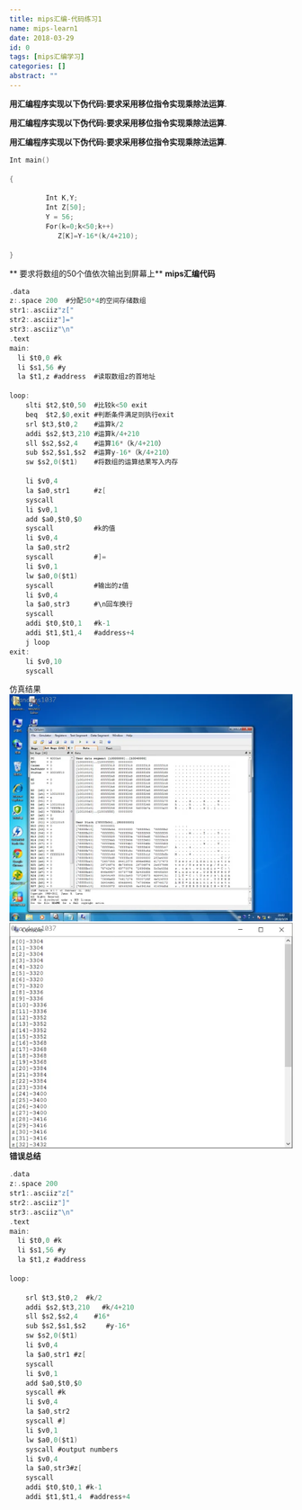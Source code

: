 ```yaml
---
title: mips汇编-代码练习1
name: mips-learn1
date: 2018-03-29
id: 0
tags: [mips汇编学习]
categories: []
abstract: ""
---
```



**用汇编程序实现以下伪代码:要求采用移位指令实现乘除法运算**.  
<!--more-->
**用汇编程序实现以下伪代码:要求采用移位指令实现乘除法运算**.  
<!--more-->


**用汇编程序实现以下伪代码:要求采用移位指令实现乘除法运算**.  <!--more-->

```c
Int main()

{

         Int K,Y;
         Int Z[50];
         Y = 56;
         For(k=0;k<50;k++)
            Z[K]=Y-16*(k/4+210);

}
```


** 要求将数组的50个值依次输出到屏幕上** **mips汇编代码**

```c
.data
z:.space 200  #分配50*4的空间存储数组
str1:.asciiz"z["
str2:.asciiz"]="
str3:.asciiz"\n"
.text
main:
  li $t0,0 #k
  li $s1,56 #y
  la $t1,z #address  #读取数组z的首地址

loop:
    slti $t2,$t0,50  #比较k<50 exit
    beq  $t2,$0,exit #判断条件满足则执行exit
    srl $t3,$t0,2    #运算k/2
    addi $s2,$t3,210 #运算k/4+210
    sll $s2,$s2,4    #运算16*（k/4+210）
    sub $s2,$s1,$s2  #运算y-16*（k/4+210）
    sw $s2,0($t1)    #将数组的运算结果写入内存
    
    li $v0,4
    la $a0,str1	     #z[
    syscall
    li $v0,1
    add $a0,$t0,$0
    syscall          #k的值
    li $v0,4
    la $a0,str2
    syscall          #]=
    li $v0,1
    lw $a0,0($t1)
    syscall          #输出的z值
    li $v0,4
    la $a0,str3      #\n回车换行
    syscall
    addi $t0,$t0,1   #k-1
    addi $t1,$t1,4   #address+4
    j loop
exit:
    li $v0,10
    syscall
```


仿真结果 ![](/images/mips-learn-1-1.webp)![9vAFmQ.png](/images/mips-learn-1-2.webp) **错误总结**

```c
.data
z:.space 200
str1:.asciiz"z["
str2:.asciiz"]"
str3:.asciiz"\n"
.text
main:
  li $t0,0 #k
  li $s1,56 #y
  la $t1,z #address

loop:
   
    srl $t3,$t0,2  #k/2
    addi $s2,$t3,210   #k/4+210
    sll $s2,$s2,4    #16*
    sub $s2,$s1,$s2 	#y-16*
    sw $s2,0($t1) 
    li $v0,4
    la $a0,str1	#z[
    syscall
    li $v0,1
    add $a0,$t0,$0
    syscall #k
    li $v0,4
    la $a0,str2
    syscall #]
    li $v0,1
    lw $a0,0($t1)
    syscall #output numbers
    li $v0,4
    la $a0,str3#z[
    syscall
    addi $t0,$t0,1 #k-1
    addi $t1,$t1,4  #address+4
```